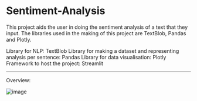 # Sentiment-Analysis
This project aids the user in doing the sentiment analysis of a text that they input. The libraries used in the making of this project are TextBlob, Pandas and Plotly.

Library for NLP: TextBlob
Library for making a dataset and representing analysis per sentence: Pandas
Library for data visualisation: Plotly
Framework to host the project: Streamlit

-----------

Overview:

![image](https://github.com/tanushitayal20/Sentiment-Analysis/assets/86786122/2e800f4b-6639-4ef6-81d4-cc6a63954448)


